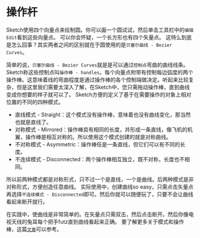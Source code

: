 # 操作杆

Sketch使用四个向量点来绘制圆。你可以画一个圆试试，然后单击工具栏中的`编辑Edit`看到这些向量点。
可以你会怀疑，一个长方形也有四个矢量点。 这特么到底是怎么回事？其实两者之间的区别就在于圆使用的是`贝塞尔曲线 - Bezier Curves`。

[](https://koenig-media.raywenderlich.com/uploads/2015/10/circle-vector-points.png)

简单的说，`贝塞尔曲线 - Bezier Curves`就是是可以通过`控制点`弯曲的曲线线条。Sketch称这些控制点叫`操作棒 - handles`。每个向量点附带有控制每边弧度的两个操作棒。这意味着线的弯曲程度是通过操作棒的各个控制端做决定。听起来比较复杂，但是这里我们需要太深入了解，在Sketch中，您只需拖动操作棒，直到曲线变成你想要的样子就可以了。
Sketch方便的定义了基于在需要操作的对象上相对位置的不同的四种模式。

[](https://koenig-media.raywenderlich.com/uploads/2015/10/vector-modes.png)

+ 直线模式 - Straight：这个模式没有操作棒，意味着也没有曲线变化，那当然也就是直线了。
+ 对称模式 - Mirrored：操作棒具有相同的长度，并形成一条直线，像飞机的机翼，操作棒是相互对称的。所以使用这个模式创建的就是对称曲线。
+ 不对称模式 - Asymmetric：操作棒任是一条直线，但它们可以有不同的长度。
+ 不连续模式 - Disconnected：两个操作棒相互独立，既不对称，长度也不相同。

所以前两种模式都是对称形式，只不过一个是直线，一个是曲线。后两种模式是非对称形式，方便创造任意曲线。
实际使用中，创建曲线so easy，只需点击矢量点再选择`不连续模式 - Disconnected`即可。然后你就可以随便玩了，只要不会让曲线看起来断开就行。

在实践中，使曲线是非常简单的。在矢量点只需双击，然后点击断开。然后你像电视天线的兔耳每个把手futz直到曲线看起来正确。
要了解更多关于模式和操作棒，这篇[`文章`](https://medium.com/sketch-app/mastering-the-bezier-curve-in-sketch-4da8fdf0dbbb)可以参考。